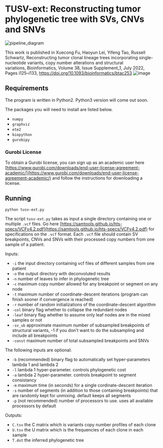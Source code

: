 # TUSV-ext: Reconstructing tumor phylogenetic tree with SVs, CNVs and SNVs

![pipeline_diagram](https://user-images.githubusercontent.com/44757116/178637052-cdf9be5a-687c-4d13-b8db-e886b506646c.png)

This work is published in Xuecong Fu, Haoyun Lei, Yifeng Tao, Russell Schwartz, Reconstructing tumor clonal lineage trees incorporating single-nucleotide variants, copy number alterations and structural variations, Bioinformatics, Volume 38, Issue Supplement_1, July 2022, Pages i125–i133, https://doi.org/10.1093/bioinformatics/btac253
![image](https://user-images.githubusercontent.com/44757116/197622632-eb3434ba-d800-4620-93b1-5075403e7c06.png)


## Requirements

The program is written in Python2. Python3 version will come out soon.

The packages you will need to install are listed below.

* `numpy`
* `graphviz`
* `ete2`
* `biopython`
* `gurobipy`

### Gurobi License

To obtain a Gurobi license, you can sign up as an academic user here [https://www.gurobi.com/downloads/end-user-license-agreement-academic/](https://www.gurobi.com/downloads/end-user-license-agreement-academic/) and follow the instructions for downloading a license. 

## Running

`python tusv-ext.py`

The script `tusv-ext.py` takes as input a single directory containing one or multiple `.vcf` files. Go here [https://samtools.github.io/hts-specs/VCFv4.2.pdf](https://samtools.github.io/hts-specs/VCFv4.2.pdf) for specifications on the `.vcf` format. Each `.vcf` file should contain SV breakpoints, CNVs and SNVs with their processed copy numbers from one sample of a patient. 

Inputs:
* `-i` the input directory containing vcf files of different samples from one patient
* `-o` the output directory with deconvoluted results
* `-n` number of leaves to infer in phylogenetic tree
* `-c` maximum copy number allowed for any breakpoint or segment on any node
* `-t` maximum number of coordinate-descent iterations (program can finish sooner if convergence is reached)
* `-r` number of random initializations of the coordinate-descent algorithm
* `-col` binary flag whether to collapse the redundant nodes
* `-leaf` binary flag whether to assume only leaf nodes are in the mixed samples or not
* `-sv_ub` approximate maximum number of subsampled breakpoints of structural variants, -1 if you don't want to do the subsampling and include all breakpoints
* `-const` maximum number of total subsampled breakpoints and SNVs

The following inputs are optional:

* `-b` (recommended) binary flag to automatically set hyper-parameters lambda 1 and lambda 2
* `-l` lambda 1 hyper-parameter. controls phylogenetic cost
* `-a` lambda 2 hyper-parameter. controls breakpoint to segment consistancy
* `-m` maximum time (in seconds) for a single cordinate-descent iteration
* `-s` number of segments (in addition to those containing breakpoints) that are randomly kept for unmixing. default keeps all segments
* `-p` (not recommended) number of processors to use. uses all available processors by default

Outputs:
* `C.tsv` the C matrix which is variants copy number profiles of each clone
* `U.tsv` the U matrix which is the frequencies of each clone in each sample
* `T.dot` the inferred phylogenetic tree
